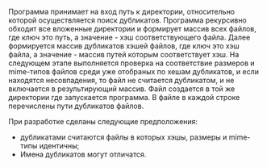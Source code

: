 Программа принимает на вход путь к директории, относительно которой осуществляется поиск дубликатов.
Программа рекурсивно обходит все вложенные директории и формирует массив всех файлов, где ключ это путь, а значение - хэш соответствующего файла.
Далее формируется массив дубликатов хэшей файлов, где ключ это хэш файла, а значение - массив путей которым соответствует хэш.
На следующем этапе выполняется проверка на соответствие размеров и mime-типов файлов среди уже отобраных по хешам дубликатов, 
и если находятся несовпадения, то файл не считается дубликатом, и не включается в результирующий массив.
Файл создается в той же директории где запускается программа.
В файле в каждой строке перечислены пути дубликатов файлов.

При разработке сделаны следующие предположения:
 - дубликатами считаются файлы в которых хэшы, размеры и mime-типы идентичны;
 - Имена дубликатов могут отличатся.